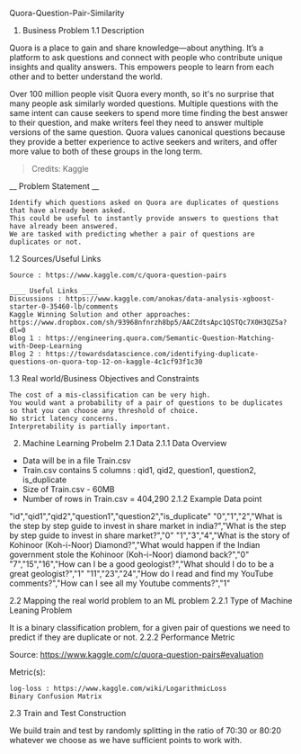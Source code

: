 Quora-Question-Pair-Similarity
1. Business Problem
1.1 Description

Quora is a place to gain and share knowledge—about anything. It’s a platform to ask questions and connect with people who contribute unique insights and quality answers. This empowers people to learn from each other and to better understand the world.

Over 100 million people visit Quora every month, so it's no surprise that many people ask similarly worded questions. Multiple questions with the same intent can cause seekers to spend more time finding the best answer to their question, and make writers feel they need to answer multiple versions of the same question. Quora values canonical questions because they provide a better experience to active seekers and writers, and offer more value to both of these groups in the long term.

> Credits: Kaggle

__ Problem Statement __

    Identify which questions asked on Quora are duplicates of questions that have already been asked.
    This could be useful to instantly provide answers to questions that have already been answered.
    We are tasked with predicting whether a pair of questions are duplicates or not.

1.2 Sources/Useful Links

    Source : https://www.kaggle.com/c/quora-question-pairs

    ____ Useful Links ____
    Discussions : https://www.kaggle.com/anokas/data-analysis-xgboost-starter-0-35460-lb/comments
    Kaggle Winning Solution and other approaches: https://www.dropbox.com/sh/93968nfnrzh8bp5/AACZdtsApc1QSTQc7X0H3QZ5a?dl=0
    Blog 1 : https://engineering.quora.com/Semantic-Question-Matching-with-Deep-Learning
    Blog 2 : https://towardsdatascience.com/identifying-duplicate-questions-on-quora-top-12-on-kaggle-4c1cf93f1c30

1.3 Real world/Business Objectives and Constraints

    The cost of a mis-classification can be very high.
    You would want a probability of a pair of questions to be duplicates so that you can choose any threshold of choice.
    No strict latency concerns.
    Interpretability is partially important.

2. Machine Learning Probelm
2.1 Data
2.1.1 Data Overview

- Data will be in a file Train.csv
- Train.csv contains 5 columns : qid1, qid2, question1, question2, is_duplicate
- Size of Train.csv - 60MB
- Number of rows in Train.csv = 404,290
2.1.2 Example Data point

"id","qid1","qid2","question1","question2","is_duplicate"
"0","1","2","What is the step by step guide to invest in share market in india?","What is the step by step guide to invest in share market?","0"
"1","3","4","What is the story of Kohinoor (Koh-i-Noor) Diamond?","What would happen if the Indian government stole the Kohinoor (Koh-i-Noor) diamond back?","0"
"7","15","16","How can I be a good geologist?","What should I do to be a great geologist?","1"
"11","23","24","How do I read and find my YouTube comments?","How can I see all my Youtube comments?","1"

2.2 Mapping the real world problem to an ML problem
2.2.1 Type of Machine Leaning Problem

It is a binary classification problem, for a given pair of questions we need to predict if they are duplicate or not.
2.2.2 Performance Metric

Source: https://www.kaggle.com/c/quora-question-pairs#evaluation

Metric(s):

    log-loss : https://www.kaggle.com/wiki/LogarithmicLoss
    Binary Confusion Matrix

2.3 Train and Test Construction

We build train and test by randomly splitting in the ratio of 70:30 or 80:20 whatever we choose as we have sufficient points to work with. 
